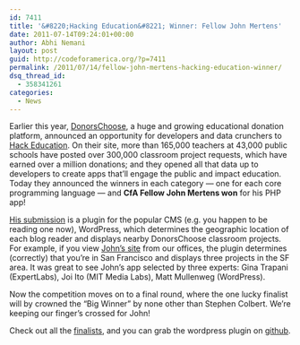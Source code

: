 ```yaml
---
id: 7411
title: '&#8220;Hacking Education&#8221; Winner: Fellow John Mertens'
date: 2011-07-14T09:24:01+00:00
author: Abhi Nemani
layout: post
guid: http://codeforamerica.org/?p=7411
permalink: /2011/07/14/fellow-john-mertens-hacking-education-winner/
dsq_thread_id:
  - 358341261
categories:
  - News
---
```

[<img src="http://codeforamerica.org/wp-content/uploads/2011/07/mertonium1.jpeg" alt="" title="mertonium" class="alignright size-full wp-image-7413" />](http://codeforamerica.org/wp-content/uploads/2011/07/mertonium.jpeg)Earlier this year, [DonorsChoose](http://supporterschoose.org), a huge and growing educational donation platform, announced an opportunity for developers and data crunchers to [Hack Education](http://www.donorschoose.org/hacking-education). On their site, more than 165,000 teachers at 43,000 public schools have posted over 300,000 classroom project requests, which have earned over a million donations; and they opened all that data up to developers to create apps that&#8217;ll engage the public and impact education. Today they announced the winners in each category &#8212; one for each core programming language &#8212; and **CfA Fellow John Mertens won** for his PHP app!

[His submission](http://mertonium.com/supporterschoose-projects-near-me-wordpress-plugin/) is a plugin for the popular CMS (e.g. you happen to be reading one now), WordPress, which determines the geographic location of each blog reader and displays nearby DonorsChoose classroom projects. For example, if you view [John&#8217;s site](http://mertonium.com/) from our offices, the plugin determines (correctly) that you&#8217;re in San Francisco and displays three projects in the SF area. It was great to see John&#8217;s app selected by three experts: Gina Trapani (ExpertLabs), Joi Ito (MIT Media Labs), Matt Mullenweg (WordPress).

Now the competition moves on to a final round, where the one lucky finalist will by crowned the &#8220;Big Winner&#8221; by none other than Stephen Colbert. We&#8217;re keeping our finger&#8217;s crossed for John! 

Check out all the [finalists](http://www.donorschoose.org/hacking-education-winners), and you can grab the wordpress plugin on [github](https://github.com/mertonium/DonorsChooseMe).